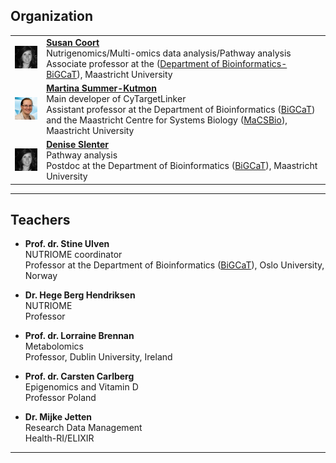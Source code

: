 ## Organization
<table border="0">
<tr>
<td><img src="../images/Susan.jpg"/></td>
<td>
<b><a href="https://www.linkedin.com/in/susan-steinbusch-coort-6a47542/" target="_blank">Susan Coort</a></b>
<br/> Nutrigenomics/Multi-omics data analysis/Pathway analysis
<br/> Associate professor at the (<a href="https://www.bigcat.unimaas.nl/" target="_blank">Department of Bioinformatics-BiGCaT</a>), Maastricht University
</td>
</tr>
<tr>
<td><img src="../images/Tina.jpg"/></td>
<td>
<b><a href="https://www.linkedin.com/in/mkutmon/" target="_blank">Martina Summer-Kutmon</a></b>
<br/>Main developer of CyTargetLinker
<br/> Assistant professor at the Department of Bioinformatics (<a href="https://www.bigcat.unimaas.nl/" target="_blank">BiGCaT</a>) and the Maastricht Centre for Systems Biology (<a href="https://www.maastrichtuniversity.nl/research/maastricht-centre-systems-biology" target="_blank">MaCSBio</a>), Maastricht University
</td>
</tr>
<tr>
<td><img src="../images/Susan.jpg"/></td>
<td>
<b><a href="https://www.linkedin.com/in/susan-steinbusch-coort-6a47542/" target="_blank">Denise Slenter</a></b>
<br/> Pathway analysis
<br/> Postdoc at the Department of Bioinformatics (<a href="https://www.bigcat.unimaas.nl/" target="_blank">BiGCaT</a>), Maastricht University
</td>
</tr>
</table>


***


## Teachers

* **Prof. dr. Stine Ulven**
<br/> NUTRIOME coordinator
<br/> Professor at the Department of Bioinformatics ([BiGCaT](https://www.bigcat.unimaas.nl/)), Oslo University, Norway

* **Dr. Hege Berg Hendriksen**
<br/> NUTRIOME
<br/> Professor

* **Prof. dr. Lorraine Brennan**
<br/> Metabolomics
<br/> Professor, Dublin University, Ireland

* **Prof. dr. Carsten Carlberg**
<br/> Epigenomics and Vitamin D
<br/> Professor Poland

* **Dr. Mijke Jetten**
<br/> Research Data Management
<br/> Health-RI/ELIXIR
***
